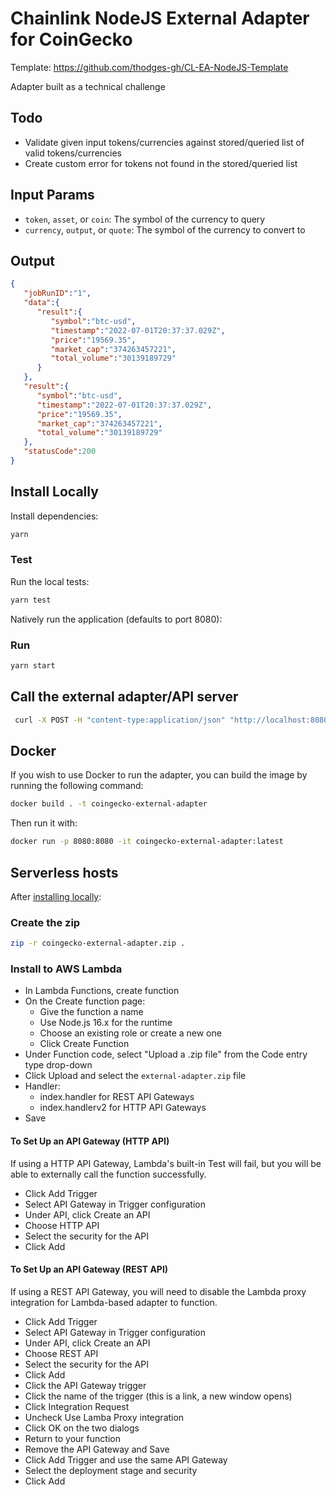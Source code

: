 # Chainlink NodeJS External Adapter for CoinGecko

Template: https://github.com/thodges-gh/CL-EA-NodeJS-Template

Adapter built as a technical challenge

## Todo
- Validate given input tokens/currencies against stored/queried list of valid tokens/currencies
- Create custom error for tokens not found in the stored/queried list

## Input Params

- `token`, `asset`, or `coin`: The symbol of the currency to query
- `currency`, `output`, or `quote`: The symbol of the currency to convert to

## Output

```json
{
   "jobRunID":"1",
   "data":{
      "result":{
         "symbol":"btc-usd",
         "timestamp":"2022-07-01T20:37:37.029Z",
         "price":"19569.35",
         "market_cap":"374263457221",
         "total_volume":"30139189729"
      }
   },
   "result":{
      "symbol":"btc-usd",
      "timestamp":"2022-07-01T20:37:37.029Z",
      "price":"19569.35",
      "market_cap":"374263457221",
      "total_volume":"30139189729"
   },
   "statusCode":200
}
```

## Install Locally

Install dependencies:

```bash
yarn
```

### Test

Run the local tests:

```bash
yarn test
```

Natively run the application (defaults to port 8080):

### Run

```bash
yarn start
```

## Call the external adapter/API server

```bash
 curl -X POST -H "content-type:application/json" "http://localhost:8080/" --data '{"data": { "token": "bitcoin", "currency": "usd" } }'
```

## Docker

If you wish to use Docker to run the adapter, you can build the image by running the following command:

```bash
docker build . -t coingecko-external-adapter
```

Then run it with:

```bash
docker run -p 8080:8080 -it coingecko-external-adapter:latest
```

## Serverless hosts

After [installing locally](#install-locally):

### Create the zip

```bash
zip -r coingecko-external-adapter.zip .
```

### Install to AWS Lambda

- In Lambda Functions, create function
- On the Create function page:
  - Give the function a name
  - Use Node.js 16.x for the runtime
  - Choose an existing role or create a new one
  - Click Create Function
- Under Function code, select "Upload a .zip file" from the Code entry type drop-down
- Click Upload and select the `external-adapter.zip` file
- Handler:
    - index.handler for REST API Gateways
    - index.handlerv2 for HTTP API Gateways
- Save

#### To Set Up an API Gateway (HTTP API)

If using a HTTP API Gateway, Lambda's built-in Test will fail, but you will be able to externally call the function successfully.

- Click Add Trigger
- Select API Gateway in Trigger configuration
- Under API, click Create an API
- Choose HTTP API
- Select the security for the API
- Click Add

#### To Set Up an API Gateway (REST API)

If using a REST API Gateway, you will need to disable the Lambda proxy integration for Lambda-based adapter to function.

- Click Add Trigger
- Select API Gateway in Trigger configuration
- Under API, click Create an API
- Choose REST API
- Select the security for the API
- Click Add
- Click the API Gateway trigger
- Click the name of the trigger (this is a link, a new window opens)
- Click Integration Request
- Uncheck Use Lamba Proxy integration
- Click OK on the two dialogs
- Return to your function
- Remove the API Gateway and Save
- Click Add Trigger and use the same API Gateway
- Select the deployment stage and security
- Click Add